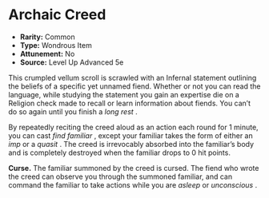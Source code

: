 # Archaic Creed

- **Rarity:** Common
- **Type:** Wondrous Item
- **Attunement:** No
- **Source:** Level Up Advanced 5e

This crumpled vellum scroll is scrawled with an Infernal statement outlining the beliefs of a specific yet unnamed fiend. Whether or not you can read the language, while studying the statement you gain an expertise die on a Religion check made to recall or learn information about fiends. You can’t do so again until you finish a _long rest_ .

By repeatedly reciting the creed aloud as an action each round for 1 minute, you can cast _find familiar_ , except your familiar takes the form of either an _imp_  or a _quasit_ . The creed is irrevocably absorbed into the familiar’s body and is completely destroyed when the familiar drops to 0 hit points.

**Curse.** The familiar summoned by the creed is cursed. The fiend who wrote the creed can observe you through the summoned familiar, and can command the familiar to take actions while you are _asleep_  or _unconscious_ .
